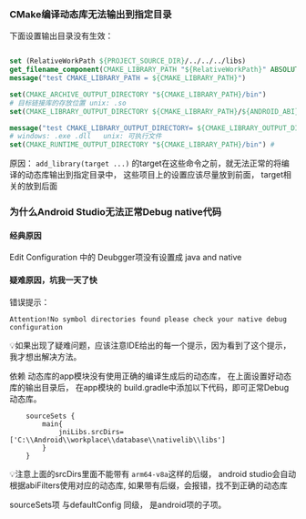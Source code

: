 ### CMake编译动态库无法输出到指定目录
下面设置输出目录没有生效：
```cmake

set (RelativeWorkPath ${PROJECT_SOURCE_DIR}/../../../libs)
get_filename_component(CMAKE_LIBRARY_PATH "${RelativeWorkPath}" ABSOLUTE)
message("test CMAKE_LIBRARY_PATH = ${CMAKE_LIBRARY_PATH}")

set(CMAKE_ARCHIVE_OUTPUT_DIRECTORY "${CMAKE_LIBRARY_PATH}/bin")
# 目标链接库的存放位置 unix: .so
set(CMAKE_LIBRARY_OUTPUT_DIRECTORY ${CMAKE_LIBRARY_PATH}/${ANDROID_ABI})

message("test CMAKE_LIBRARY_OUTPUT_DIRECTORY= ${CMAKE_LIBRARY_OUTPUT_DIRECTORY}")
# windows: .exe .dll   unix: 可执行文件
set(CMAKE_RUNTIME_OUTPUT_DIRECTORY "${CMAKE_LIBRARY_PATH}/bin") #
```

原因： `add_library(target ...)`  的target在这些命令之前，就无法正常的将编译的动态库输出到指定目录中， 这些项目上的设置应该尽量放到前面， target相关的放到后面

### 为什么Android Studio无法正常Debug native代码
#### 经典原因
Edit Configuration 中的  Deubgger项没有设置成  java and native

#### 疑难原因，坑我一天了快
错误提示：
```
Attention!No symbol directories found please check your native debug configuration
```
💡如果出现了疑难问题，应该注意IDE给出的每一个提示，因为看到了这个提示，我才想出解决方法。

依赖 动态库的app模块没有使用正确的编译生成后的动态库， 在上面设置好动态库的输出目录后， 在app模块的 build.gradle中添加以下代码，即可正常Debug动态库。
```
    sourceSets {
        main{
            jniLibs.srcDirs=['C:\\Android\\workplace\\database\\nativelib\\libs']
        }
    }
```
💡注意上面的srcDirs里面不能带有 `arm64-v8a`这样的后缀， android studio会自动根据abiFilters使用对应的动态库, 如果带有后缀，会报错，找不到正确的动态库

sourceSets项 与defaultConfig 同级， 是android项的子项。